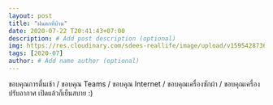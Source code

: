 ```yaml
---
layout: post
title: "ฝนตกที่บ้าน"
date: 2020-07-22 T20:41:43+07:00
description: # Add post description (optional)
img: https://res.cloudinary.com/sdees-reallife/image/upload/v1595428736/IMG_2699.jpg # Add image post (optional)
tags: [2020-07]
author: # Add name author (optional)
---
```

ขอบคุณการตื่นเช้า / ขอบคุณ Teams / ขอบคุณ Internet / ขอบคุณเครื่องซักผ้า / ขอบคุณเครื่องปรับอากาศ เปิดแล้วก็เย็นสบาย :)

<i class="fa fa-child" style="color:plum"></i>
